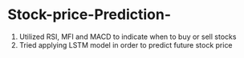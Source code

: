 # Stock-price-Prediction-
1. Utilized RSI, MFI and MACD to indicate when to buy or sell stocks
2. Tried applying LSTM model in order to predict future stock price
